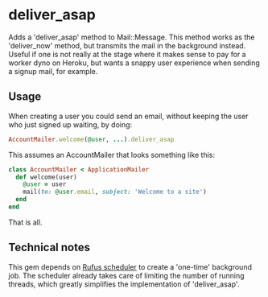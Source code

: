 # deliver_asap

Adds a 'deliver_asap' method to Mail::Message. This method works as the 'deliver_now' method, but transmits the
mail in the background instead. Useful if one is not really at the stage where it makes sense to pay for a worker dyno
on Heroku, but wants a snappy user experience when sending a signup mail, for example.

## Usage

When creating a user you could send an email, without keeping the user who just signed up waiting, by doing:

```ruby
AccountMailer.welcome(@user, ...).deliver_asap
```

This assumes an AccountMailer that looks something like this:

```ruby
class AccountMailer < ApplicationMailer
  def welcome(user)
    @user = user
    mail(to: @user.email, subject: 'Welcome to a site')
  end
end
```

That is all.

## Technical notes

This gem depends on [Rufus scheduler](https://github.com/jmettraux/rufus-scheduler) to create a 'one-time'
background job. The scheduler already takes care of limiting the number of running threads, which greatly simplifies
the implementation of 'deliver_asap'.

